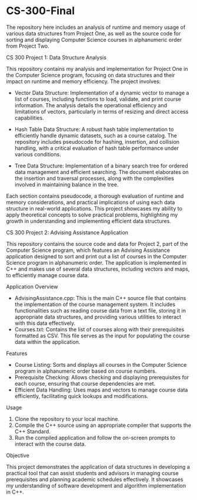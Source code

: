 # CS-300-Final
The repository here includes an analysis of runtime and memory usage of various data structures from Project One, as well as the source code for sorting and displaying Computer Science courses in alphanumeric order from Project Two.


CS 300 Project 1: Data Structure Analysis

This repository contains my analysis and implementation for Project One in the Computer Science program, focusing on data structures and their impact on runtime and memory efficiency. The project involves:

- Vector Data Structure: Implementation of a dynamic vector to manage a list of courses, including functions to load, validate, and print course information. The analysis details the operational efficiency and limitations of vectors, particularly in terms of resizing and direct access capabilities.

- Hash Table Data Structure: A robust hash table implementation to efficiently handle dynamic datasets, such as a course catalog. The repository includes pseudocode for hashing, insertion, and collision handling, with a critical evaluation of hash table performance under various conditions.

- Tree Data Structure: Implementation of a binary search tree for ordered data management and efficient searching. The document elaborates on the insertion and traversal processes, along with the complexities involved in maintaining balance in the tree.

Each section contains pseudocode, a thorough evaluation of runtime and memory considerations, and practical implications of using each data structure in real-world applications. This project showcases my ability to apply theoretical concepts to solve practical problems, highlighting my growth in understanding and implementing efficient data structures.


CS 300 Project 2: Advising Assistance Application

This repository contains the source code and data for Project 2, part of the Computer Science program, which features an Advising Assistance application designed to sort and print out a list of courses in the Computer Science program in alphanumeric order. The application is implemented in C++ and makes use of several data structures, including vectors and maps, to efficiently manage course data.

Application Overview

- AdvisingAssistance.cpp: This is the main C++ source file that contains the implementation of the course management system. It includes functionalities such as reading course data from a text file, storing it in appropriate data structures, and providing various utilities to interact with this data effectively.
- Courses.txt: Contains the list of courses along with their prerequisites formatted as CSV. This file serves as the input for populating the course data within the application.

Features

- Course Listing: Sorts and displays all courses in the Computer Science program in alphanumeric order based on course numbers.
- Prerequisite Checking: Allows checking and displaying prerequisites for each course, ensuring that course dependencies are met.
- Efficient Data Handling: Uses maps and vectors to manage course data efficiently, facilitating quick lookups and modifications.

Usage

1. Clone the repository to your local machine.
2. Compile the C++ source using an appropriate compiler that supports the C++ Standard.
3. Run the compiled application and follow the on-screen prompts to interact with the course data.

Objective

This project demonstrates the application of data structures in developing a practical tool that can assist students and advisors in managing course prerequisites and planning academic schedules effectively. It showcases my understanding of software development and algorithm implementation in C++.
